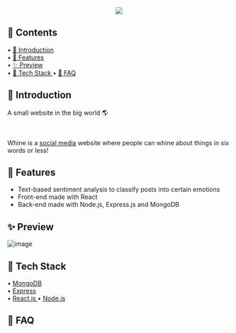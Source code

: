 <p align="center">
  <img src="https://user-images.githubusercontent.com/84760072/190867903-d4f919f9-a3fb-4ca8-af0e-bcb13b40e6ca.png"/>
</p>

<h2>📖 Contents</h2>

• [🤘  Introduction](https://github.com/hwelsters/whine/blob/main/README.md#--introduction)  
• [🍟 Features  ](https://github.com/hwelsters/whine#-features)  
• [✨ Preview  ](https://github.com/hwelsters/whine#-preview--)  
• [🥞 Tech Stack  ]([https://github.com/hwelsters/edamame#-playing-the-game](https://github.com/hwelsters/whine#-tech-stack))  
• [🤔 FAQ  ](https://github.com/hwelsters/whine#-faq--)  

<h2>🤘  Introduction</h2>
<p>A small website in the big world 🌎</p>
<br/>

Whine is a [social media](https://en.wikipedia.org/wiki/Social_media) website where people can whine about things in six words or less! 

<h2>🍟 Features</h2>

- Text-based sentiment analysis to classify posts into certain emotions  
- Front-end made with React
- Back-end made with Node.js, Express.js and MongoDB

<h2>✨ Preview  </h2>

![image](https://user-images.githubusercontent.com/84760072/190868710-40199bad-bd57-4dbd-81ab-25ec1d7174cc.png)


<h2>🥞 Tech Stack</h2>

• [MongoDB](https://en.wikipedia.org/wiki/MongoDB)  
• [Express  ](https://en.wikipedia.org/wiki/Express.js)  
• [React.js  ](https://en.wikipedia.org/wiki/React_(JavaScript_library))  
• [Node.js  ](https://en.wikipedia.org/wiki/Node.js)  

<h2>🤔 FAQ  </h2>

